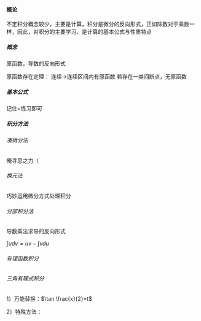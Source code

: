 #### 概论
不定积分概念较少，主要是计算，积分是微分的反向形式，正如除数对于乘数一样，因此，对积分的主要学习，是计算的基本公式与性质特点

##### 概念
原函数，导数的反向形式


原函数存在定理：
连续->连续区间内有原函数
若存在一类间断点，无原函数

##### 基本公式
记住+练习即可

##### 积分方法

###### 凑微分法
俺寻思之力（

###### 换元法
巧妙运用微分方式处理积分

###### 分部积分法
导数乘法求导的反向形式

$\int udv=uv-\int vdu$

###### 有理函数积分


###### 三角有理式积分
1）万能替换：$\tan \frac{x}{2}=t$

2）特殊方法：
